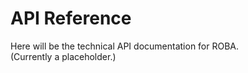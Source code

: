 # API Reference

Here will be the technical API documentation for ROBA.  
(Currently a placeholder.)
